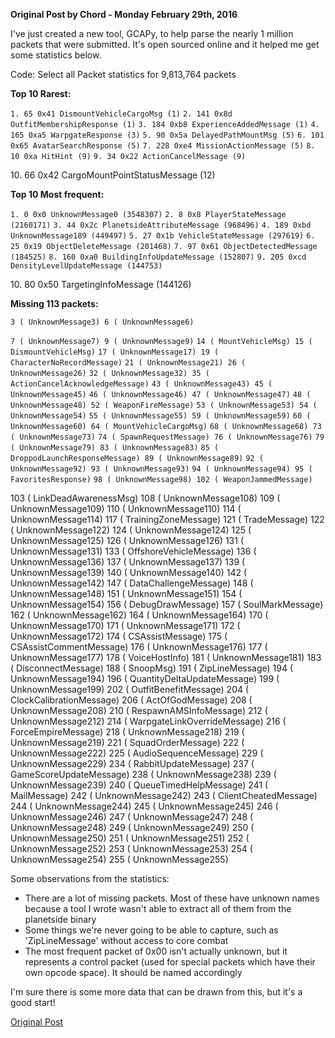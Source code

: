 **Original Post by Chord - Monday February 29th, 2016**

I've just created a new tool, GCAPy, to help parse the nearly 1 million packets
that were submitted. It's open sourced online and it helped me get some
statistics below.

Code: Select all Packet statistics for 9,813,764 packets

**Top 10 Rarest:**

`1. 65 0x41 DismountVehicleCargoMsg (1)`
`2. 141 0x8d OutfitMembershipResponse (1)`
`3. 184 0xb8 ExperienceAddedMessage (1)` `4. 165 0xa5 WarpgateResponse (3)`
`5. 90 0x5a DelayedPathMountMsg (5)` `6. 101 0x65 AvatarSearchResponse (5)`
`7. 228 0xe4 MissionActionMessage (5)` `8. 10 0xa HitHint (9)`
`9. 34 0x22 ActionCancelMessage (9)`

10\. 66 0x42 CargoMountPointStatusMessage (12)

**Top 10 Most frequent:**

`1. 0 0x0 UnknownMessage0 (3548307)` `2. 8 0x8 PlayerStateMessage (2160171)`
`3. 44 0x2c PlanetsideAttributeMessage (968496)`
`4. 189 0xbd UnknownMessage189 (449497)`
`5. 27 0x1b VehicleStateMessage (297619)`
`6. 25 0x19 ObjectDeleteMessage (201468)`
`7. 97 0x61 ObjectDetectedMessage (184525)`
`8. 160 0xa0 BuildingInfoUpdateMessage (152807)`
`9. 205 0xcd DensityLevelUpdateMessage (144753)`

10\. 80 0x50 TargetingInfoMessage (144126)

**Missing 113 packets:**

`3 ( UnknownMessage3) 6 ( UnknownMessage6)`

`7 ( UnknownMessage7) 9 ( UnknownMessage9)`
`14 ( MountVehicleMsg) 15 ( DismountVehicleMsg)`
`17 ( UnknownMessage17) 19 ( CharacterNoRecordMessage)`
`21 ( UnknownMessage21) 26 ( UnknownMessage26)`
`32 ( UnknownMessage32) 35 ( ActionCancelAcknowledgeMessage)`
`43 ( UnknownMessage43) 45 ( UnknownMessage45)`
`46 ( UnknownMessage46) 47 ( UnknownMessage47)`
`48 ( UnknownMessage48) 52 ( WeaponFireMessage)`
`53 ( UnknownMessage53) 54 ( UnknownMessage54)`
`55 ( UnknownMessage55) 59 ( UnknownMessage59)`
`60 ( UnknownMessage60) 64 ( MountVehicleCargoMsg)`
`68 ( UnknownMessage68) 73 ( UnknownMessage73)`
`74 ( SpawnRequestMessage) 76 ( UnknownMessage76)`
`79 ( UnknownMessage79) 83 ( UnknownMessage83)`
`85 ( DroppodLaunchResponseMessage) 89 ( UnknownMessage89)`
`92 ( UnknownMessage92) 93 ( UnknownMessage93)`
`94 ( UnknownMessage94) 95 ( FavoritesResponse)`
`98 ( UnknownMessage98) 102 ( WeaponJammedMessage)`

103 ( LinkDeadAwarenessMsg) 108 ( UnknownMessage108) 109 ( UnknownMessage109)
110 ( UnknownMessage110) 114 ( UnknownMessage114) 117 ( TrainingZoneMessage) 121
( TradeMessage) 122 ( UnknownMessage122) 124 ( UnknownMessage124) 125 (
UnknownMessage125) 126 ( UnknownMessage126) 131 ( UnknownMessage131) 133 (
OffshoreVehicleMessage) 136 ( UnknownMessage136) 137 ( UnknownMessage137) 139 (
UnknownMessage139) 140 ( UnknownMessage140) 142 ( UnknownMessage142) 147 (
DataChallengeMessage) 148 ( UnknownMessage148) 151 ( UnknownMessage151) 154 (
UnknownMessage154) 156 ( DebugDrawMessage) 157 ( SoulMarkMessage) 162 (
UnknownMessage162) 164 ( UnknownMessage164) 170 ( UnknownMessage170) 171 (
UnknownMessage171) 172 ( UnknownMessage172) 174 ( CSAssistMessage) 175 (
CSAssistCommentMessage) 176 ( UnknownMessage176) 177 ( UnknownMessage177) 178 (
VoiceHostInfo) 181 ( UnknownMessage181) 183 ( DisconnectMessage) 188 ( SnoopMsg)
191 ( ZipLineMessage) 194 ( UnknownMessage194) 196 ( QuantityDeltaUpdateMessage)
199 ( UnknownMessage199) 202 ( OutfitBenefitMessage) 204 (
ClockCalibrationMessage) 206 ( ActOfGodMessage) 208 ( UnknownMessage208) 210 (
RespawnAMSInfoMessage) 212 ( UnknownMessage212) 214 (
WarpgateLinkOverrideMessage) 216 ( ForceEmpireMessage) 218 ( UnknownMessage218)
219 ( UnknownMessage219) 221 ( SquadOrderMessage) 222 ( UnknownMessage222) 225 (
AudioSequenceMessage) 229 ( UnknownMessage229) 234 ( RabbitUpdateMessage) 237 (
GameScoreUpdateMessage) 238 ( UnknownMessage238) 239 ( UnknownMessage239) 240 (
QueueTimedHelpMessage) 241 ( MailMessage) 242 ( UnknownMessage242) 243 (
ClientCheatedMessage) 244 ( UnknownMessage244) 245 ( UnknownMessage245) 246 (
UnknownMessage246) 247 ( UnknownMessage247) 248 ( UnknownMessage248) 249 (
UnknownMessage249) 250 ( UnknownMessage250) 251 ( UnknownMessage251) 252 (
UnknownMessage252) 253 ( UnknownMessage253) 254 ( UnknownMessage254) 255 (
UnknownMessage255)

Some observations from the statistics:

- There are a lot of missing packets. Most of these have unknown names because a
  tool I wrote wasn't able to extract all of them from the planetside binary
- Some things we're never going to be able to capture, such as 'ZipLineMessage'
  without access to core combat
- The most frequent packet of 0x00 isn't actually unknown, but it represents a
  control packet (used for special packets which have their own opcode space).
  It should be named accordingly

I'm sure there is some more data that can be drawn from this, but it's a good
start!

[Original Post](http://psforever.net/forum/viewtopic.php?f=11&t=146)


